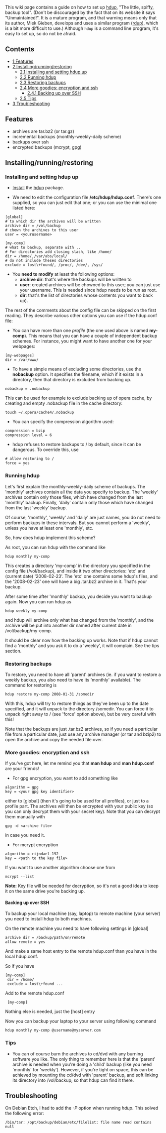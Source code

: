 This wiki page contains a guide on how to set up [hdup](http://www.miek.nl/projects/hdup2/hdup.html), "The little, spiffy, backup tool". (Don't be discouraged by the fact that on its website it says "Unmaintained!". It is a mature program, and that warning means only that its author, Miek Gieben, develops and uses a similar program ([rdup](http://www.miek.nl/projects/rdup/index.html)), which is a bit more difficult to use.) Although `hdup` is a command line program, it's easy to set up, so do not be afraid.

## Contents

*   [1 Features](#Features)
*   [2 Installing/running/restoring](#Installing.2Frunning.2Frestoring)
    *   [2.1 Installing and setting hdup up](#Installing_and_setting_hdup_up)
    *   [2.2 Running hdup](#Running_hdup)
    *   [2.3 Restoring backups](#Restoring_backups)
    *   [2.4 More goodies: encryption and ssh](#More_goodies:_encryption_and_ssh)
        *   [2.4.1 Backing up over SSH](#Backing_up_over_SSH)
    *   [2.5 Tips](#Tips)
*   [3 Troubleshooting](#Troubleshooting)

## Features

*   archives are tar.bz2 (or tar.gz)
*   incremental backups (monthly-weekly-daily scheme)
*   backups over ssh
*   encrypted backups (mcrypt, gpg)

## Installing/running/restoring

### Installing and setting hdup up

*   [Install](/index.php/Install "Install") the [hdup](https://aur.archlinux.org/packages/hdup/) package.

*   We need to edit the configuration file **/etc/hdup/hdup.conf**. There's one supplied, so you can just edit that one; or you can use the minimal one listed here:

```
[global]
# to which dir the archives will be written
archive dir = /vol/backup
# chown the archives to this user
user = <yourusername>

[my-comp]
# what to backup, separate with ,.
# For directories add closing slash, like /home/
dir = /home/,/var/abs/local/
# do not include theses directories
exclude = lost\+found/, /proc/, /dev/, /sys/

```

*   You **need to modify** at least the following options:
    *   **archive dir**: that's where the backups will be written to
    *   **user**: created archives will be chowned to this user; you can just use your username. This is needed since hdup needs to be run as root.
    *   **dir**: that's the list of directories whose contents you want to back up).

The rest of the comments about the config file can be skipped on the first reading. They describe various other options you can use if the hdup.conf file:

*   You can have more than one *profile* (the one used above is named **my-comp**). This means that you can have a couple of independent backup schemes. For instance, you might want to have another one for your webpages:

```
[my-webpages]
dir = /var/www/

```

*   To have a simple means of excluding some directories, use the **nobackup** option. It specifies the filename, which if it exists in a directory, then that directory is excluded from backing up.

```
nobackup = .nobackup

```

This can be used for example to exclude backing up of opera cache, by creating and empty .nobackup file in the cache directory:

```
touch ~/.opera/cache4/.nobackup

```

*   You can specify the compression algorithm used:

```
compression = bzip
compression level = 6

```

*   hdup refuses to restore backups to / by default, since it can be dangerous. To override this, use

```
# allow restoring to /
force = yes

```

### Running hdup

Let's first explain the monthly-weekly-daily scheme of backups. The 'monthly' archives contain all the data you specify to backup. The 'weekly' archives contain only those files, which have changed from the last 'monthly' backup. Finally, 'daily' contain only those which have changed from the last 'weekly' backup.

Of course, 'monthly', 'weekly' and 'daily' are just names, you do not need to perform backups in these intervals. But you cannot perform a 'weekly', unless you have at least one 'monthly', etc.

So, how does hdup implement this scheme?

As root, you can run hdup with the command like

```
hdup monthly my-comp

```

This creates a directory 'my-comp' in the directory you specified in the config file (/vol/backup), and inside it two other directories: 'etc' and (current date) '2008-02-23'. The 'etc' one contains some hdup's files, and the '2008-02-23' one will have a big .tar.bz2 archive in it. That's your backup.

After some time after 'monthly' backup, you decide you want to backup again. Now you can run hdup as

```
hdup weekly my-comp

```

and hdup will archive only what has changed from the 'monthly', and the archive will be put into another dir named after current date in /vol/backup/my-comp.

It should be clear now how the backing up works. Note that if hdup cannot find a 'monthly' and you ask it to do a 'weekly', it will complain. See the tips section.

### Restoring backups

To restore, you need to have all 'parent' archives (ie. if you want to restore a weekly backup, you also need to have its 'monthly' available). The command for restoring is

```
hdup restore my-comp 2008-01-31 /somedir

```

With this, hdup will try to restore things as they've been up to the date specified, and it will unpack to the directory /somedir. You can force it to unpack right away to / (see 'force' option above), but be very careful with this!

Note that the backups are just .tar.bz2 archives, so if you need a particular file from a particular date, just use any archive manager (or tar and bzip2) to open the archive and copy the needed file over.

### More goodies: encryption and ssh

If you've got here, let me remind you that **man hdup** and **man hdup.conf** are your friends!

*   For gpg encryption, you want to add something like

```
algorithm = gpg
key = <your gpg key identifier>

```

either to [global] (then it's going to be used for all profiles), or just to a profile part. The archives will then be encrypted with your public key (so you can only decrypt them with your secret key). Note that you can decrypt them manually with

```
gpg -d <archive file>

```

in case you need it.

*   For mcrypt encryption

```
algorithm = rijndael-192
key = <path to the key file>

```

If you want to use another algorithm choose one from

```
mcrypt --list

```

**Note:** Key file will be needed for decryption, so it's not a good idea to keep it on the same drive you're backing up.

#### Backing up over SSH

To backup your local machine (say, laptop) to remote machine (your server) you need to install hdup to both machines.

On the remote machine you need to have following settings in [global]

```
archive dir = /backup/path/on/remote
allow remote = yes

```

And make a same host entry to the remote hdup.conf than you have in the local hdup.conf.

So if you have

```
[my-comp]
 dir = /home/
 exclude = lost\+found ...

```

Add to the remote hdup.conf

```
 [my-comp]

```

Nothing else is needed, just the [host] entry

Now you can backup your laptop to your server using following command

```
hdup monthly my-comp @username@myserver.com

```

### Tips

*   You can of course burn the archives to cd/dvd with any burning software you like. The only thing to remember here is that the 'parent' archive is needed when you're doing a 'child' backup (like you need 'monthly' for 'weekly'). However, if you're tight on space, this can be achieved by mounting the cd/dvd with 'parent' backup, and soft linking its directory into /vol/backup, so that hdup can find it there.

## Troubleshooting

On Debian Etch, I had to add the *-P* option when running *hdup*. This solved the following error:

```
/bin/tar: /opt/backup/debian/etc/filelist: file name read contains null

```